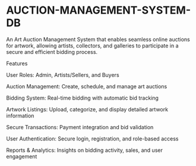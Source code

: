 # AUCTION-MANAGEMENT-SYSTEM-DB
An Art Auction Management System that enables seamless online auctions for artwork, allowing artists, collectors, and galleries to participate in a secure and efficient bidding process.

 Features
 
User Roles: Admin, Artists/Sellers, and Buyers

Auction Management: Create, schedule, and manage art auctions

Bidding System: Real-time bidding with automatic bid tracking

Artwork Listings: Upload, categorize, and display detailed artwork information

Secure Transactions: Payment integration and bid validation

User Authentication: Secure login, registration, and role-based access

Reports & Analytics: Insights on bidding activity, sales, and user engagement
